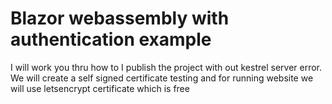 # Blazor webassembly with authentication example

I will work you thru how to I publish the project with out kestrel server error. We will create a self signed certificate testing and for running website we will use letsencrypt certificate which is free
